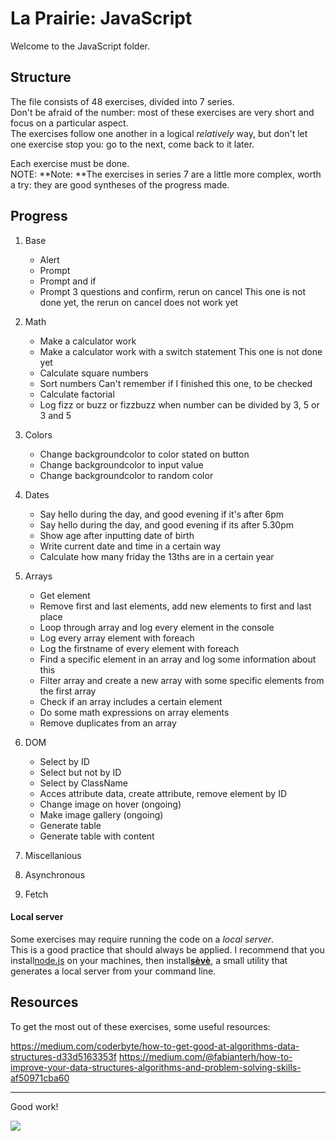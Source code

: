 # La Prairie: JavaScript

Welcome to the JavaScript folder.

## Structure

The file consists of 48 exercises, divided into 7 series.  
Don't be afraid of the number: most of these exercises are very short and focus on a particular aspect.  
The exercises follow one another in a logical _relatively_ way, but don't let one exercise stop you: go to the next, come back to it later.

Each exercise must be done.  
NOTE: **Note: **The exercises in series 7 are a little more complex, worth a try: they are good syntheses of the progress made.

## Progress

1. Base
    - Alert
    - Prompt
    - Prompt and if
    - Prompt 3 questions and confirm, rerun on cancel
        This one is not done yet, the rerun on cancel does not work yet

2. Math
    - Make a calculator work
    - Make a calculator work with a switch statement
        This one is not done yet
    - Calculate square numbers
    - Sort numbers
        Can't remember if I finished this one, to be checked
    - Calculate factorial
    - Log fizz or buzz or fizzbuzz when number can be divided by 3, 5 or 3 and 5

3. Colors
    - Change backgroundcolor to color stated on button
    - Change backgroundcolor to input value
    - Change backgroundcolor to random color 

4. Dates
    - Say hello during the day, and good evening if it's after 6pm
    - Say hello during the day, and good evening if its after 5.30pm
    - Show age after inputting date of birth
    - Write current date and time in a certain way
    - Calculate how many friday the 13ths are in a certain year

5. Arrays
    - Get element
    - Remove first and last elements, add new elements to first and last place
    - Loop through array and log every element in the console
    - Log every array element with foreach
    - Log the firstname of every element with foreach
    - Find a specific element in an array and log some information about this
    - Filter array and create a new array with some specific elements from the first array
    - Check if an array includes a certain element
    - Do some math expressions on array elements
    - Remove duplicates from an array

6. DOM
    - Select by ID
    - Select but not by ID 
    - Select by ClassName
    - Acces attribute data, create attribute, remove element by ID
    - Change image on hover (ongoing)
    - Make image gallery (ongoing)
    - Generate table
    - Generate table with content
7. Miscellanious
8. Asynchronous
9. Fetch

#### Local server

Some exercises may require running the code on a _local server_.  
This is a good practice that should always be applied. I recommend that you install[node.js](https://nodejs.org/en/) on your machines, then install[**sèvè**](https://github.com/leny/seve), a small utility that generates a local server from your command line.

## Resources

To get the most out of these exercises, some useful resources:

https://medium.com/coderbyte/how-to-get-good-at-algorithms-data-structures-d33d5163353f
https://medium.com/@fabianterh/how-to-improve-your-data-structures-algorithms-and-problem-solving-skills-af50971cba60

* * *

Good work!

![](https://media.giphy.com/media/xT9DPPqwOCoxi3ASWc/giphy.gif)
